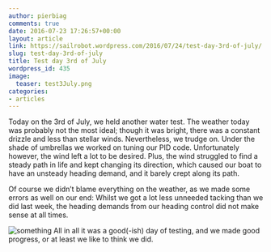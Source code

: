 ```yaml
---
author: pierbiag
comments: true
date: 2016-07-23 17:26:57+00:00
layout: article
link: https://sailrobot.wordpress.com/2016/07/24/test-day-3rd-of-july/
slug: test-day-3rd-of-july
title: Test day 3rd of July
wordpress_id: 435
image:
  teaser: test3July.png
categories:
- articles
---
```


Today on the 3rd of July, we held another water test. The weather today was probably not the most ideal; though it was bright, there was a constant drizzle and less than stellar winds. Nevertheless, we trudge on. Under the shade of umbrellas we worked on tuning our PID code. Unfortunately however, the wind left a lot to be desired. Plus, the wind struggled to find a steady path in life and kept changing its direction, which caused our boat to have an unsteady heading demand, and it barely crept along its path.

Of course we didn’t blame everything on the weather, as we made some errors as well on our end: Whilst we got a lot less unneeded tacking than we did last week, the heading demands from our heading control did not make sense at all times.

![something](https://sailrobot.files.wordpress.com/2016/07/something.jpg)
All in all it was a good(-ish) day of testing, and we made good progress, or at least we like to think we did.
